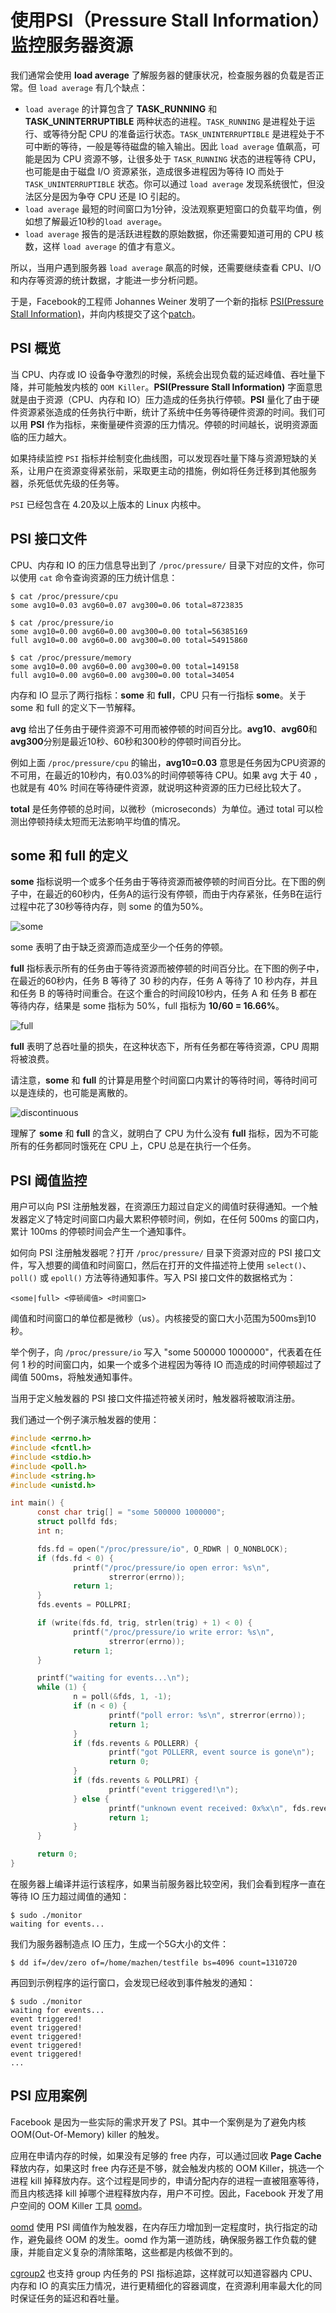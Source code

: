 # 使用PSI（Pressure Stall Information）监控服务器资源

我们通常会使用 **load average** 了解服务器的健康状况，检查服务器的负载是否正常。但 `load average` 有几个缺点：

- `load average` 的计算包含了 **TASK_RUNNING** 和 **TASK_UNINTERRUPTIBLE** 两种状态的进程。`TASK_RUNNING` 是进程处于运行、或等待分配 CPU 的准备运行状态。`TASK_UNINTERRUPTIBLE` 是进程处于不可中断的等待，一般是等待磁盘的输入输出。因此 `load average` 值飙高，可能是因为 CPU 资源不够，让很多处于 `TASK_RUNNING` 状态的进程等待 CPU，也可能是由于磁盘 I/O 资源紧张，造成很多进程因为等待 IO 而处于 `TASK_UNINTERRUPTIBLE` 状态。你可以通过 `load average` 发现系统很忙，但没法区分是因为争夺 CPU 还是 IO 引起的。
- `load average` 最短的时间窗口为1分钟，没法观察更短窗口的负载平均值，例如想了解最近10秒的`load average`。
- `load average` 报告的是活跃进程数的原始数据，你还需要知道可用的 CPU 核数，这样 `load average` 的值才有意义。

所以，当用户遇到服务器 `load average` 飙高的时候，还需要继续查看 CPU、I/O 和内存等资源的统计数据，才能进一步分析问题。

于是，Facebook的工程师 Johannes Weiner 发明了一个新的指标 [PSI(Pressure Stall Information)](https://www.kernel.org/doc/html/latest/accounting/psi.html)，并向内核提交了这个[patch](https://lwn.net/Articles/763629/)。


## PSI 概览

当 CPU、内存或 IO 设备争夺激烈的时候，系统会出现负载的延迟峰值、吞吐量下降，并可能触发内核的 `OOM Killer`。**PSI(Pressure Stall Information)** 字面意思就是由于资源（CPU、内存和 IO）压力造成的任务执行停顿。**PSI** 量化了由于硬件资源紧张造成的任务执行中断，统计了系统中任务等待硬件资源的时间。我们可以用 **PSI** 作为指标，来衡量硬件资源的压力情况。停顿的时间越长，说明资源面临的压力越大。

如果持续监控 `PSI` 指标并绘制变化曲线图，可以发现吞吐量下降与资源短缺的关系，让用户在资源变得紧张前，采取更主动的措施，例如将任务迁移到其他服务器，杀死低优先级的任务等。

`PSI` 已经包含在 4.20及以上版本的 Linux 内核中。

## PSI 接口文件

CPU、内存和 IO 的压力信息导出到了 `/proc/pressure/` 目录下对应的文件，你可以使用 `cat` 命令查询资源的压力统计信息：

```
$ cat /proc/pressure/cpu 
some avg10=0.03 avg60=0.07 avg300=0.06 total=8723835

$ cat /proc/pressure/io 
some avg10=0.00 avg60=0.00 avg300=0.00 total=56385169
full avg10=0.00 avg60=0.00 avg300=0.00 total=54915860

$ cat /proc/pressure/memory 
some avg10=0.00 avg60=0.00 avg300=0.00 total=149158
full avg10=0.00 avg60=0.00 avg300=0.00 total=34054
```

内存和 IO 显示了两行指标：**some** 和 **full**，CPU 只有一行指标 **some**。关于 some 和 full 的定义下一节解释。

**avg** 给出了任务由于硬件资源不可用而被停顿的时间百分比。**avg10**、**avg60**和**avg300**分别是最近10秒、60秒和300秒的停顿时间百分比。

例如上面 `/proc/pressure/cpu` 的输出，**avg10=0.03** 意思是任务因为CPU资源的不可用，在最近的10秒内，有0.03%的时间停顿等待 CPU。如果 avg 大于 40 ，也就是有 40% 时间在等待硬件资源，就说明这种资源的压力已经比较大了。

**total** 是任务停顿的总时间，以微秒（microseconds）为单位。通过 total 可以检测出停顿持续太短而无法影响平均值的情况。



## some 和 full 的定义

**some** 指标说明一个或多个任务由于等待资源而被停顿的时间百分比。在下图的例子中，在最近的60秒内，任务A的运行没有停顿，而由于内存紧张，任务B在运行过程中花了30秒等待内存，则 some 的值为50%。

![some](./media/psi/someCrop.png)

some 表明了由于缺乏资源而造成至少一个任务的停顿。

**full** 指标表示所有的任务由于等待资源而被停顿的时间百分比。在下图的例子中，在最近的60秒内，任务 B 等待了 30 秒的内存，任务 A 等待了 10 秒内存，并且和任务 B 的等待时间重合。在这个重合的时间段10秒内，任务 A 和 任务 B 都在等待内存，结果是 some 指标为 50%，full 指标为 **10/60 = 16.66%**。

![full](./media/psi/FullCrop.png)

**full** 表明了总吞吐量的损失，在这种状态下，所有任务都在等待资源，CPU 周期将被浪费。

请注意，**some** 和 **full** 的计算是用整个时间窗口内累计的等待时间，等待时间可以是连续的，也可能是离散的。

![discontinuous](./media/psi/DiscontinuousCrop.png)

理解了 **some** 和 **full** 的含义，就明白了 CPU 为什么没有 **full** 指标，因为不可能所有的任务都同时饿死在 CPU 上，CPU 总是在执行一个任务。

## PSI 阈值监控

用户可以向 PSI 注册触发器，在资源压力超过自定义的阈值时获得通知。一个触发器定义了特定时间窗口内最大累积停顿时间，例如，在任何 500ms 的窗口内，累计 100ms 的停顿时间会产生一个通知事件。

如何向 PSI 注册触发器呢？打开 `/proc/pressure/` 目录下资源对应的 PSI 接口文件，写入想要的阈值和时间窗口，然后在打开的文件描述符上使用 `select()`、`poll()` 或 `epoll()` 方法等待通知事件。写入 PSI 接口文件的数据格式为：

```
<some|full> <停顿阈值> <时间窗口>
```

阈值和时间窗口的单位都是微秒（us）。内核接受的窗口大小范围为500ms到10秒。

举个例子，向 `/proc/pressure/io` 写入 "some 500000 1000000"，代表着在任何 1 秒的时间窗口内，如果一个或多个进程因为等待 IO 而造成的时间停顿超过了阈值 500ms，将触发通知事件。

当用于定义触发器的 PSI 接口文件描述符被关闭时，触发器将被取消注册。

我们通过一个例子演示触发器的使用：

```c
#include <errno.h>
#include <fcntl.h>
#include <stdio.h>
#include <poll.h>
#include <string.h>
#include <unistd.h>

int main() {
      const char trig[] = "some 500000 1000000";
      struct pollfd fds;
      int n;

      fds.fd = open("/proc/pressure/io", O_RDWR | O_NONBLOCK);
      if (fds.fd < 0) {
              printf("/proc/pressure/io open error: %s\n",
                      strerror(errno));
              return 1;
      }
      fds.events = POLLPRI;

      if (write(fds.fd, trig, strlen(trig) + 1) < 0) {
              printf("/proc/pressure/io write error: %s\n",
                      strerror(errno));
              return 1;
      }

      printf("waiting for events...\n");
      while (1) {
              n = poll(&fds, 1, -1);
              if (n < 0) {
                      printf("poll error: %s\n", strerror(errno));
                      return 1;
              }
              if (fds.revents & POLLERR) {
                      printf("got POLLERR, event source is gone\n");
                      return 0;
              }
              if (fds.revents & POLLPRI) {
                      printf("event triggered!\n");
              } else {
                      printf("unknown event received: 0x%x\n", fds.revents);
                      return 1;
              }
      }

      return 0;
}
```

在服务器上编译并运行该程序，如果当前服务器比较空闲，我们会看到程序一直在等待 IO 压力超过阈值的通知：

```
$ sudo ./monitor 
waiting for events...
```

我们为服务器制造点 IO 压力，生成一个5G大小的文件：

```
$ dd if=/dev/zero of=/home/mazhen/testfile bs=4096 count=1310720
```

再回到示例程序的运行窗口，会发现已经收到事件触发的通知：

```
$ sudo ./monitor 
waiting for events...
event triggered!
event triggered!
event triggered!
event triggered!
event triggered!
...
```

## PSI 应用案例

Facebook 是因为一些实际的需求开发了 PSI。其中一个案例是为了避免内核 OOM(Out-Of-Memory) killer 的触发。

应用在申请内存的时候，如果没有足够的 free 内存，可以通过回收 **Page Cache** 释放内存，如果这时 free 内存还是不够，就会触发内核的 OOM Killer，挑选一个进程 kill 掉释放内存。这个过程是同步的，申请分配内存的进程一直被阻塞等待，而且内核选择 kill 掉哪个进程释放内存，用户不可控。因此，Facebook 开发了用户空间的 OOM Killer 工具 [oomd](https://github.com/facebookincubator/oomd)。

[oomd](https://github.com/facebookincubator/oomd) 使用 PSI 阈值作为触发器，在内存压力增加到一定程度时，执行指定的动作，避免最终 OOM 的发生。oomd 作为第一道防线，确保服务器工作负载的健康，并能自定义复杂的清除策略，这些都是内核做不到的。

[cgroup2](https://www.kernel.org/doc/html/latest/admin-guide/cgroup-v2.html) 也支持 group 内任务的 PSI 指标追踪，这样就可以知道容器内 CPU、内存和 IO 的真实压力情况，进行更精细化的容器调度，在资源利用率最大化的同时保证任务的延迟和吞吐量。